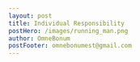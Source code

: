 ```yaml
---
layout: post
title: Individual Responsibility
postHero: /images/running_man.png
author: OmneBonum
postFooter: omnebonumest@gmail.com
---
```


<!--[every individual has a limit to how much time and energy they can devote to the process of legislating.  Heaping the responsibility on every individual is actually a way to keep people down.  It is similar to the CEO of a start-up that insists on doing everything themselves.  In the early stages, okay, but eventually the CEO has to let-go or the company will fail.  In the same way, the individual needs to learn to delegate.  Link to many-headed CEO.]-->
